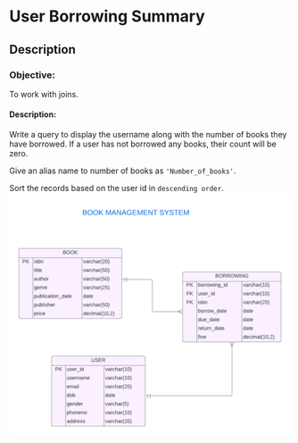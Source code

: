 # User Borrowing Summary
## Description
### Objective:

To work with joins.

#### Description:

Write a query to display the username along with the number of books they have borrowed. If a user has not borrowed any books, their count will be zero.

Give an alias name to number of books as `'Number_of_books'`.

Sort the records based on the user id in `descending order`.
![image alt](https://github.com/PraveenKumara2k33/Cognizant-JavaStack-Handson-2024/blob/afac1a7b2c141cd56f734326af7175fe08be4c84/Stage%201/SQL%20Programming/image-1.png)
